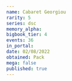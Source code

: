 ```yaml
---
name: Cabaret Georgiou
rarity: 5
series: dsc
memory_alpha:
bigbook_tier: 4
events: 36
in_portal:
date: 02/08/2022
obtained: Pack
mega: false
published: true
---
```



